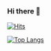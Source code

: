 ### Hi there 👋

<!--
**jhsung23/jhsung23** is a ✨ _special_ ✨ repository because its `README.md` (this file) appears on your GitHub profile.

Here are some ideas to get you started:

- 🔭 I’m currently working on ...
- 🌱 I’m currently learning ...
- 👯 I’m looking to collaborate on ...
- 🤔 I’m looking for help with ...
- 💬 Ask me about ...
- 📫 How to reach me: ...
- 😄 Pronouns: ...
- ⚡ Fun fact: ...
-->
[![Hits](https://hits.seeyoufarm.com/api/count/incr/badge.svg?url=https%3A%2F%2Fgithub.com%2Fjhsung23&count_bg=%23C3E186&title_bg=%23C9C9C9&icon=&icon_color=%23E7E7E7&title=HELLO&edge_flat=false)](https://hits.seeyoufarm.com)

[![Top Langs](https://github-readme-stats.vercel.app/api/top-langs/?username=jhsung23&layout=compact)](https://github.com/jhsung23/github-readme-stats)
